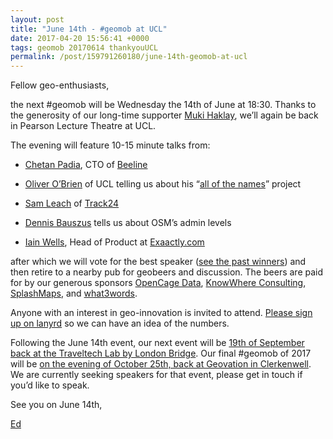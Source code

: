 ```yaml
--- 
layout: post
title: "June 14th - #geomob at UCL"
date: 2017-04-20 15:56:41 +0000
tags: geomob 20170614 thankyouUCL
permalink: /post/159791260180/june-14th-geomob-at-ucl
---
```

Fellow geo-enthusiasts,

the next #geomob will be Wednesday the 14th of June at 18:30\. Thanks to the generosity of our long-time supporter [Muki Haklay](https://twitter.com/mhaklay), we’ll again be back in Pearson Lecture Theatre at UCL.

The evening will feature 10-15 minute talks from:

*   [Chetan Padia](https://twitter.com/chetbox), CTO of [Beeline](https://beeline.co/)  

*   [Oliver O’Brien](https://twitter.com/oobr) of UCL telling us about his “[all of the names](http://named.publicprofiler.org/)” project
*   [Sam Leach](https://twitter.com/SamuelLeach) of [Track24](https://www.track24.com/) 
*   [Dennis Bauszus](https://twitter.com/goldrydigital) tells us about OSM’s admin levels
*   [Iain Wells](https://www.linkedin.com/in/iain-wells-6b4b8045/), Head of Product at [Exaactly.com](https://exaactly.com/) 

after which we will vote for the best speaker ([see the past winners](http://geomobldn.org/past-speakers)) and then retire to a nearby pub for geobeers and discussion. The beers are paid for by our generous sponsors [OpenCage Data](https://geocoder.opencagedata.com/), [KnowWhere Consulting](http://knowwhereconsulting.co.uk/), [SplashMaps](http://www.splash-maps.com/), and [what3words](https://what3words.com/).

Anyone with an interest in geo-innovation is invited to attend. [Please sign up on lanyrd](http://lanyrd.com/2017/geomob-june/) so we can have an idea of the numbers. 

Following the June 14th event, our next event will be [19th of September back at the Traveltech Lab by London Bridge](http://lanyrd.com/2017/geomob-september/). Our final #geomob of 2017 will be [on the evening of October 25th, back at Geovation in Clerkenwell](https://geomob-october-2017.confetti.events/). We are currently seeking speakers for that event, please get in touch if you’d like to speak.

See you on June 14th,

[Ed](https://twitter.com/freyfogle)